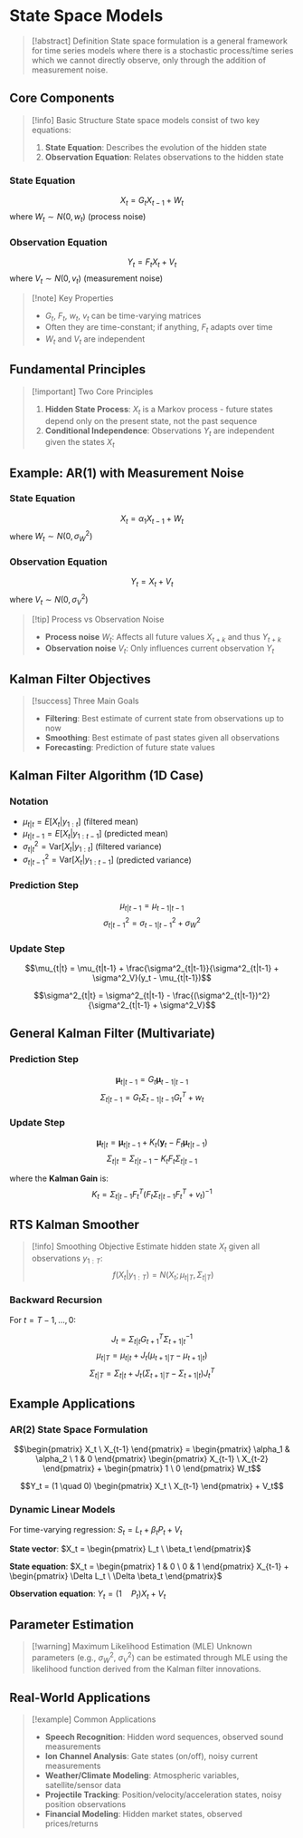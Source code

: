 # State Space Models

> [!abstract] Definition State space formulation is a general framework for time series models where there is a stochastic process/time series which we cannot directly observe, only through the addition of measurement noise.

## Core Components

> [!info] Basic Structure State space models consist of two key equations:
> 
> 1. **State Equation**: Describes the evolution of the hidden state
> 2. **Observation Equation**: Relates observations to the hidden state

### State Equation

$$X_t = G_t X_{t-1} + W_t$$ where $W_t \sim N(0, w_t)$ (process noise)

### Observation Equation

$$Y_t = F_t X_t + V_t$$ where $V_t \sim N(0, v_t)$ (measurement noise)

> [!note] Key Properties
> 
> - $G_t$, $F_t$, $w_t$, $v_t$ can be time-varying matrices
> - Often they are time-constant; if anything, $F_t$ adapts over time
> - $W_t$ and $V_t$ are independent

## Fundamental Principles

> [!important] Two Core Principles
> 
> 1. **Hidden State Process**: $X_t$ is a Markov process - future states depend only on the present state, not the past sequence
> 2. **Conditional Independence**: Observations $Y_t$ are independent given the states $X_t$

## Example: AR(1) with Measurement Noise

### State Equation

$$X_t = \alpha_1 X_{t-1} + W_t$$ where $W_t \sim N(0, \sigma_W^2)$

### Observation Equation

$$Y_t = X_t + V_t$$ where $V_t \sim N(0, \sigma_V^2)$

> [!tip] Process vs Observation Noise
> 
> - **Process noise** $W_t$: Affects all future values $X_{t+k}$ and thus $Y_{t+k}$
> - **Observation noise** $V_t$: Only influences current observation $Y_t$

## Kalman Filter Objectives

> [!success] Three Main Goals
> 
> - **Filtering**: Best estimate of current state from observations up to now
> - **Smoothing**: Best estimate of past states given all observations
> - **Forecasting**: Prediction of future state values

## Kalman Filter Algorithm (1D Case)

### Notation

- $\mu_{t|t} = E[X_t | y_{1:t}]$ (filtered mean)
- $\mu_{t|t-1} = E[X_t | y_{1:t-1}]$ (predicted mean)
- $\sigma^2_{t|t} = \text{Var}[X_t | y_{1:t}]$ (filtered variance)
- $\sigma^2_{t|t-1} = \text{Var}[X_t | y_{1:t-1}]$ (predicted variance)

### Prediction Step

$$\mu_{t|t-1} = \mu_{t-1|t-1}$$ $$\sigma^2_{t|t-1} = \sigma^2_{t-1|t-1} + \sigma^2_W$$

### Update Step

$$\mu_{t|t} = \mu_{t|t-1} + \frac{\sigma^2_{t|t-1}}{\sigma^2_{t|t-1} + \sigma^2_V}(y_t - \mu_{t|t-1})$$

$$\sigma^2_{t|t} = \sigma^2_{t|t-1} - \frac{(\sigma^2_{t|t-1})^2}{\sigma^2_{t|t-1} + \sigma^2_V}$$

## General Kalman Filter (Multivariate)

### Prediction Step

$$\boldsymbol{\mu}_{t|t-1} = G_t \boldsymbol{\mu}_{t-1|t-1}$$ $$\Sigma_{t|t-1} = G_t \Sigma_{t-1|t-1} G_t^T + w_t$$

### Update Step

$$\boldsymbol{\mu}_{t|t} = \boldsymbol{\mu}_{t|t-1} + K_t(\mathbf{y}_t - F_t\boldsymbol{\mu}_{t|t-1})$$ $$\Sigma_{t|t} = \Sigma_{t|t-1} - K_t F_t \Sigma_{t|t-1}$$

where the **Kalman Gain** is: $$K_t = \Sigma_{t|t-1} F_t^T (F_t \Sigma_{t|t-1} F_t^T + v_t)^{-1}$$

## RTS Kalman Smoother

> [!info] Smoothing Objective Estimate hidden state $X_t$ given all observations $y_{1:T}$: $$f(X_t | y_{1:T}) = N(X_t; \mu_{t|T}, \Sigma_{t|T})$$

### Backward Recursion

For $t = T-1, \ldots, 0$:

$$J_t = \Sigma_{t|t} G_{t+1}^T \Sigma_{t+1|t}^{-1}$$ $$\mu_{t|T} = \mu_{t|t} + J_t(\mu_{t+1|T} - \mu_{t+1|t})$$ $$\Sigma_{t|T} = \Sigma_{t|t} + J_t(\Sigma_{t+1|T} - \Sigma_{t+1|t})J_t^T$$

## Example Applications

### AR(2) State Space Formulation

$$\begin{pmatrix} X_t \ X_{t-1} \end{pmatrix} = \begin{pmatrix} \alpha_1 & \alpha_2 \ 1 & 0 \end{pmatrix} \begin{pmatrix} X_{t-1} \ X_{t-2} \end{pmatrix} + \begin{pmatrix} 1 \ 0 \end{pmatrix} W_t$$

$$Y_t = (1 \quad 0) \begin{pmatrix} X_t \ X_{t-1} \end{pmatrix} + V_t$$

### Dynamic Linear Models

For time-varying regression: $S_t = L_t + \beta_t P_t + V_t$

**State vector**: $X_t = \begin{pmatrix} L_t \ \beta_t \end{pmatrix}$

**State equation**: $X_t = \begin{pmatrix} 1 & 0 \ 0 & 1 \end{pmatrix} X_{t-1} + \begin{pmatrix} \Delta L_t \ \Delta \beta_t \end{pmatrix}$

**Observation equation**: $Y_t = (1 \quad P_t) X_t + V_t$

## Parameter Estimation

> [!warning] Maximum Likelihood Estimation (MLE) Unknown parameters (e.g., $\sigma^2_W$, $\sigma^2_V$) can be estimated through MLE using the likelihood function derived from the Kalman filter innovations.

## Real-World Applications

> [!example] Common Applications
> 
> - **Speech Recognition**: Hidden word sequences, observed sound measurements
> - **Ion Channel Analysis**: Gate states (on/off), noisy current measurements
> - **Weather/Climate Modeling**: Atmospheric variables, satellite/sensor data
> - **Projectile Tracking**: Position/velocity/acceleration states, noisy position observations
> - **Financial Modeling**: Hidden market states, observed prices/returns